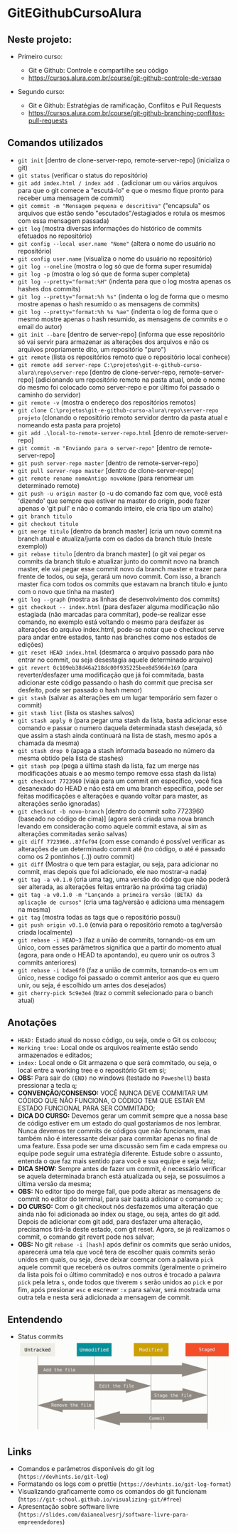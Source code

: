 # GitEGithubCursoAlura

## Neste projeto:

- Primeiro curso:

  - Git e Github: Controle e compartilhe seu código
  - https://cursos.alura.com.br/course/git-github-controle-de-versao

- Segundo curso:

  - Git e Github: Estratégias de ramificação, Conflitos e Pull Requests
  - https://cursos.alura.com.br/course/git-github-branching-conflitos-pull-requests

## Comandos utilizados

- `git init` [dentro de clone-server-repo, remote-server-repo] (inicializa o git)
- `git status` (verificar o status do repositório)
- `git add imdex.html / index add .` (adicionar um ou vários arquivos para que o git comece a "escutá-lo" e que o mesmo fique pronto para receber uma mensagem de commit)
- `git commit -m "Mensagem pequena e descritiva"` ("encapsula" os arquivos que estão sendo "escutados"/estagiados e rotula os mesmos com essa mensagem passada)
- `git log` (mostra diversas informações do histórico de commits efetuados no repositório)
- `git config --local user.name "Nome"` (altera o nome do usuário no repositório)
- `git config user.name` (visualiza o nome do usuário no repositório)
- `git log --oneline` (mostra o log só que de forma super resumida)
- `git log -p` (mostra o log só que de forma super completa)
- `git log --pretty="format:%H"` (indenta para que o log mostra apenas os hashes dos commits)
- `git log --pretty="format:%h %s"` (indenta o log de forma que o mesmo mostre apenas o hash resumido o as mensagens de commits)
- `git log --pretty="format:%h %s %ae"` (indenta o log de forma que o mesmo mostre apenas o hash resumido, as mensagens de commits e o email do autor)
- `git init --bare` [dentro de server-repo] (informa que esse repositório só vai servir para armazenar as alterações dos arquivos e não os arquivos propriamente dito, um repositório "puro")
- `git remote` (lista os repositórios remoto que o repositório local conhece)
- `git remote add server-repo C:\projetos\git-e-github-curso-alura\repo\server-repo` [dentro de clone-server-repo, remote-server-repo] (adicionando um repositório remoto na pasta atual, onde o nome do mesmo foi colocado como server-repo e por último foi passado o caminho do servidor)
- `git remote -v` (mostra o endereço dos repositórios remotos)
- `git clone C:\projetos\git-e-github-curso-alura\repo\server-repo projeto` (clonando o repositório remoto servidor dentro da pasta atual e nomeando esta pasta para projeto)
- `git add .\local-to-remote-server-repo.html` [denro de remote-server-repo]
- `git commit -m "Enviando para o server-repo"` [dentro de remote-server-repo]
- `git push server-repo master` [dentro de remote-server-repo]
- `git pull server-repo master` [dentro de clone-server-repo]
- `git remote rename nomeAntigo novoNome` (para renomear um determinado remote)
- `git push -u origin master` (o -u do comando faz com que, você está 'dizendo' que sempre que estiver na master do origin, pode fazer apenas o 'git pull' e não o comando inteiro, ele cria tipo um atalho)
- `git branch titulo`
- `git checkout titulo`
- `git merge titulo` [dentro da branch master] (cria um novo commit na branch atual e atualiza/junta com os dados da branch titulo (neste exemplo))
- `git rebase titulo` [dentro da branch master] (o git vai pegar os commits da branch titulo e atualizar junto do commit novo na branch master, ele vai pegar esse commit novo da branch master e trazer para frente de todos, ou seja, gerará um novo commit. Com isso, a branch master fica com todos os commits que estavam na branch titulo e junto com o novo que tinha na master)
- `git log --graph` (mostra as linhas de desenvolvimento dos commits)
- `git checkout -- index.html` (para desfazer alguma modificação não estagiada (não marcadas para commitar), pode-se realizar esse comando, no exemplo está voltando o mesmo para desfazer as alterações do arquivo index.html, pode-se notar que o checkout serve para andar entre estados, tanto nas branches como nos estados de edições)
- `git reset HEAD index.html` (desmarca o arquivo passado para não entrar no commit, ou seja desestagia aquele determinado arquivo)
- `git revert 0c109eb38d46a218dc00f935225bee8d596de169` (para reverter/desfazer uma modificação que já foi commitada, basta adicionar este código passando o hash do commit que precisa ser desfeito, pode ser passado o hash menor)
- `git stash` (salvar as alterações em um lugar temporário sem fazer o commit)
- `git stash list` (lista os stashes salvos)
- `git stash apply 0` (para pegar uma stash da lista, basta adicionar esse comando e passar o numero daquela determinada stash desejada, só que assim a stash ainda continuará na lista de stash, mesmo após a chamada da mesma)
- `git stash drop 0` (apaga a stash informada baseado no número da mesma obtido pela lista de stashes)
- `git stash pop` (pega a última stash da lista, faz um merge nas modificações atuais e ao mesmo tempo remove essa stash da lista)
- `git checkout 7723960` (viaja para um commit em específico, você fica desanexado do HEAD e não está em uma branch especifica, pode ser feitas modificações e alterações e quando voltar para master, as alterações serão ignoradas)
- `git checkout -b novo-branch` [dentro do commit solto 7723960 (baseado no código de cima)] (agora será criada uma nova branch levando em consideração como aquele commit estava, ai sim as alterações commitadas serão salvas)
- `git diff 7723960..87fef94` (com esse comando é possível verificar as alterações de um determinado commit até (no código, o até é passado como os 2 pontinhos (..)) outro commit)
- `git diff` (Mostra o que tem para estagiar, ou seja, para adicionar no commit, mas depois que foi adicionado, ele nao mostrar-a nada)
- `git tag -a v0.1.0` (cria uma tag, uma versão do código que não poderá ser alterada, as alterações feitas entrarão na próxima tag criada)
- `git tag -a v0.1.0 -m "Lançando a primeira versão (BETA) da aplicação de cursos"` (cria uma tag/versão e adiciona uma mensagem na mesma)
- `git tag` (mostra todas as tags que o repositório possui)
- `git push origin v0.1.0` (envia para o repositório remoto a tag/versão criada localmente)
- `git rebase -i HEAD~3` (faz a união de commits, tornando-os em um único, com esses parâmetros significa que a partir do momento atual (agora, para onde o HEAD ta apontando), eu quero unir os outros 3 commits anteriores)
- `git rebase -i bdae6f0` (faz a união de commits, tornando-os em um único, nesse codigo foi passado o commit anterior aos que eu quero unir, ou seja, é escolhido um antes dos desejados)
- `git cherry-pick 5c9e3e4` (traz o commit selecionado para o banch atual)

## Anotações

- `HEAD:` Estado atual do nosso código, ou seja, onde o Git os colocou;
- `Working tree:` Local onde os arquivos realmente estão sendo armazenados e editados;
- `index:` Local onde o Git armazena o que será commitado, ou seja, o local entre a working tree e o repositório Git em si;
- **OBS:** Para sair do `(END)` no windows (testado no `Poweshell`) basta pressionar a tecla `q`;
- **CONVENÇÃO/CONSENSO:** VOCÊ NUNCA DEVE COMMITAR UM CÓDIGO QUE NÃO FUNCIONA, O CÓDIGO TEM QUE ESTAR EM ESTADO FUNCIONAL PARA SER COMMITADO;
- **DICA DO CURSO:** Devemos gerar um commit sempre que a nossa base de código estiver em um estado do qual gostaríamos de nos lembrar. Nunca devemos ter commits de códigos que não funcionam, mas também não é interessante deixar para commitar apenas no final de uma feature. Essa pode ser uma discussão sem fim e cada empresa ou equipe pode seguir uma estratégia diferente. Estude sobre o assunto, entenda o que faz mais sentido para você e sua equipe e seja feliz;
- **DICA SHOW:** Sempre antes de fazer um commit, é necessário verificar se aquela determinada branch está atualizada ou seja, se possuímos a última versão da mesma;
- **OBS:** No editor tipo do merge fail, que pode alterar as mensagens de commit no editor do terminal, para sair basta adicionar o comando `:x`;
- **DO CURSO:** Com o git checkout nós desfazemos uma alteração que ainda não foi adicionada ao index ou stage, ou seja, antes do git add. Depois de adicionar com git add, para desfazer uma alteração, precisamos tirá-la deste estado, com git reset. Agora, se já realizamos o commit, o comando git revert pode nos salvar;
- **OBS:** No git `rebase -i [hash]` após definir os commits que serão unidos, aparecerá uma tela que você tera de escolher quais commits serão unidos em quais, ou seja, deve deixar coemçar com a palavra `pick` aquele commit que receberá os outros commits (geralmente o primeiro da lista pois foi o último commitado) e nos outros é trocado a palavra `pick` pela letra `s`, onde todos que tiverem `s` serão unidos ao `pick` e por fim, após presionar `esc` e escrever `:x` para salvar, será mostrada uma outra tela e nesta será adicionada a mensagem de commit.

## Entendendo

- Status commits
  <img src="assets\img\status-commits.png" width="auto">

## Links

- Comandos e parâmetros disponíveis do git log (`https://devhints.io/git-log`)
- Formatando os logs com o prettie (`https://devhints.io/git-log-format`)
- Visualizando graficamente como os comandos do git funcionam (`https://git-school.github.io/visualizing-git/#free`)
- Apresentação sobre software livre (`https://slides.com/daianealvesrj/software-livre-para-empreendedores`)
